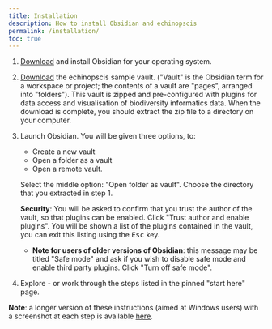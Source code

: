 ```yaml
---
title: Installation
description: How to install Obsidian and echinopscis
permalink: /installation/
toc: true
---
```


1. [Download](https://obsidian.md/download) and install Obsidian for your operating system. 
1. [Download](https://github.com/echinopscis/echinopscis-sample-vault/releases/download/v0.1.4/echinopscis-sample-vault-0.1.4.zip) the echinopscis sample vault. ("Vault" is the Obsidian term for a workspace or project; the contents of a vault are "pages", arranged into "folders"). This vault is zipped and pre-configured with plugins for data access and visualisation of biodiversity informatics data. When the download is complete, you should extract the zip file to a directory on your computer.
1. Launch Obsidian. You will be given three options, to: 

    - Create a new vault
    - Open a folder as a vault
    - Open a remote vault. 

    Select the middle option: "Open folder as vault". Choose the directory that you extracted in step 1. 
    
    **Security**: You will be asked to confirm that you trust the author of the vault, so that plugins can be enabled. Click  "Trust author and enable plugins". You will be shown a list of the plugins contained in the vault, you can exit this listing using the <kbd>Esc</kbd> key.
    - **Note for users of older versions of Obsidian**: this message may be titled "Safe mode" and ask if you wish to disable safe mode and enable third party plugins. Click "Turn off safe mode".
1. Explore - or work through the steps listed in the pinned "start here" page.

**Note**: a longer version of these instructions (aimed at Windows users) with a screenshot at each step is available [here](/installation-windows). 

